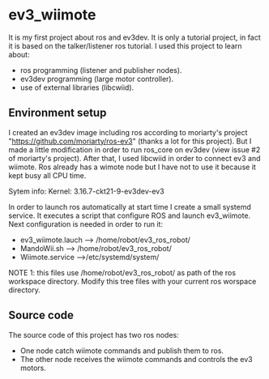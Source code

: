 ev3_wiimote
===========
It is my first project about ros and ev3dev. It is only a tutorial project, in fact it is based on the talker/listener ros tutorial.
I used this project to learn about:
- ros programming (listener and publisher nodes).
- ev3dev programming (large motor controller).
- use of external libraries (libcwiid).

Environment setup
----------------
I created an ev3dev image including ros according to moriarty's project "https://github.com/moriarty/ros-ev3" (thanks a lot for this project).  But I made a little modification in order to run ros_core on ev3dev (view issue #2 of moriarty's project).
After that, I used libcwiid in order to connect ev3 and wiimote.  Ros already has a wimote node but I have not to use it because it kept busy all CPU time.

Sytem info:
Kernel: 3.16.7-ckt21-9-ev3dev-ev3

In order to launch ros automatically at start time I create a small systemd service.  It executes a script that configure ROS and launch ev3_wiimote.  Next configuration is needed in order to run it:

- ev3_wiimote.lauch --> /home/robot/ev3_ros_robot/
- MandoWii.sh --> /home/robot/ev3_ros_robot/
- Wiimote.service -->/etc/systemd/system/

NOTE 1: this files use /home/robot/ev3_ros_robot/ as path of the ros workspace directory.  Modify this tree files with your current ros worspace directory.

Source code
-----------
The source code of this project has two ros nodes:
- One node catch wiimote commands and publish them to ros.
- The other node receives the wiimote commands and controls the ev3 motors.


